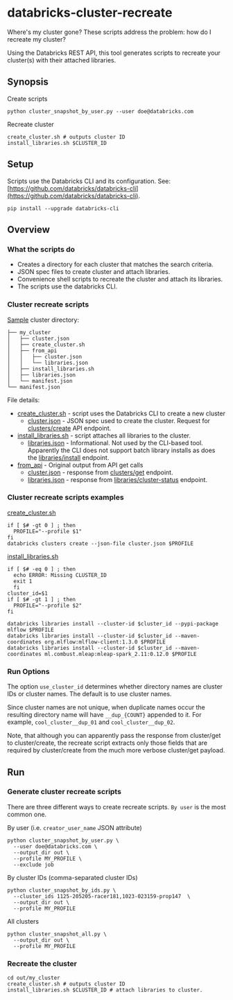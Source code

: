 # databricks-cluster-recreate

Where's my cluster gone? These scripts address the problem: how do I recreate my cluster? 

Using the Databricks REST API, this tool generates scripts to recreate your cluster(s) with their attached libraries.

## Synopsis
Create scripts
```
python cluster_snapshot_by_user.py --user doe@databricks.com
```
Recreate cluster
```
create_cluster.sh # outputs cluster ID
install_libraries.sh $CLUSTER_ID
```


## Setup

Scripts use the Databricks CLI and its configuration.
See: [https://github.com/databricks/databricks-cli](https://github.com/databricks/databricks-cli).
```
pip install --upgrade databricks-cli
```

## Overview

### What the scripts do
* Creates a directory for each cluster that matches the search criteria.
* JSON spec files to create cluster and attach libraries.
* Convenience shell scripts to recreate the cluster and attach its libraries. 
* The scripts use the databricks CLI.

### Cluster recreate scripts 

[Sample](example) cluster directory:
```
├── my_cluster
│   ├── cluster.json
│   ├── create_cluster.sh
│   ├── from_api
│   │   ├── cluster.json
│   │   └── libraries.json
│   ├── install_libraries.sh
│   ├── libraries.json
│   └── manifest.json
└── manifest.json
```

File details:
* [create_cluster.sh](example/create_cluster.sh) - script uses the Databricks CLI to create a new cluster
  * [cluster.json](example/cluster.json) - JSON spec used to create the cluster. Request for [clusters/create](https://docs.databricks.com/api/latest/clusters.html#create) API endpoint.
* [install_libraries.sh](example/install_libraries.sh) - script attaches all libraries to the cluster.
  * [libraries.json](example/libraries.json) - Informational. Not used by the CLI-based tool. Apparently the CLI does not support batch library installs as does the [libraries/install](https://docs.databricks.com/dev-tools/api/latest/libraries.html#install) endpoint.
* [from_api](example/from_api) - Original output from API get calls
  * [cluster.json](example/from_api/cluster.json) - response from [clusters/get](https://docs.databricks.com/api/latest/clusters.html#get) endpoint.
  * [libraries.json](example/from_api/libraries.json) - response from [libraries/cluster-status](https://docs.databricks.com/api/latest/libraries.html#cluster-status) endpoint.

### Cluster recreate scripts examples

[create_cluster.sh](example/create_cluster.sh)
```
if [ $# -gt 0 ] ; then
  PROFILE="--profile $1"
fi
databricks clusters create --json-file cluster.json $PROFILE
```

[install_libraries.sh](example/install_libraries.sh)
```
if [ $# -eq 0 ] ; then
  echo ERROR: Missing CLUSTER_ID
  exit 1
  fi
cluster_id=$1
if [ $# -gt 1 ] ; then
  PROFILE="--profile $2"
fi

databricks libraries install --cluster-id $cluster_id --pypi-package mlflow $PROFILE
databricks libraries install --cluster-id $cluster_id --maven-coordinates org.mlflow:mlflow-client:1.3.0 $PROFILE
databricks libraries install --cluster-id $cluster_id --maven-coordinates ml.combust.mleap:mleap-spark_2.11:0.12.0 $PROFILE
```

### Run Options

The option `use_cluster_id` determines whether directory names are cluster IDs or cluster names. The default is to use cluster names.

Since cluster names are not unique, when duplicate names occur the resulting directory name will have `__dup_{COUNT}` appended to it. For example, `cool_cluster__dup_01` and `cool_cluster__dup_02`.

Note, that although you can apparently pass the response from cluster/get to cluster/create, the recreate script extracts only those fields that are required by cluster/create from the much more verbose cluster/get payload.


## Run 

### Generate cluster recreate scripts

There are three different ways to create recreate scripts. `By user` is the most common one.

By user (i.e. `creator_user_name` JSON attribute)
```
python cluster_snapshot_by_user.py \
  --user doe@databricks.com \
  --output_dir out \
  --profile MY_PROFILE \
  --exclude job
```

By cluster IDs (comma-separated cluster IDs)
```
python cluster_snapshot_by_ids.py \
  --cluster_ids 1125-205205-racer181,1023-023159-prop147  \
  --output_dir out \
  --profile MY_PROFILE
```

All clusters
```
python cluster_snapshot_all.py \
  --output_dir out \
  --profile MY_PROFILE
```

### Recreate the cluster

```
cd out/my_cluster
create_cluster.sh # outputs cluster ID
install_libraries.sh $CLUSTER_ID # attach libraries to cluster.
```

